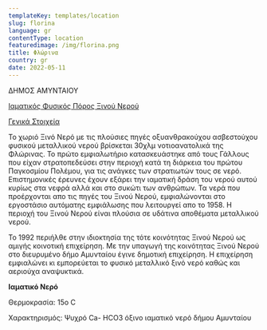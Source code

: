 ```yaml
---
templateKey: templates/location
slug: florina
language: gr
contentType: location
featuredimage: /img/florina.png
title: Φλώρινα
country: gr
date: 2022-05-11
---
```

ΔΗΜΟΣ ΑΜΥΝΤΑΙΟΥ

<ins>Ιαματικός Φυσικός Πόρος Ξινού Νερού</ins>

<ins>Γενικά Στοιχεία</ins>

Το χωριό Ξινό Νερό με τις πλούσιες πηγές οξυανθρακούχου ασβεστούχου φυσικού μεταλλικού νερού βρίσκεται 30χλμ νοτιοανατολικά της Φλώρινας. Το πρώτο εμφιαλωτήριο κατασκευάστηκε από τους Γάλλους που είχαν στρατοπεδεύσει στην περιοχή κατά τη διάρκεια του πρώτου Παγκοσμίου Πολέμου, για τις ανάγκες των στρατιωτών τους σε νερό. Επιστημονικές έρευνες έχουν εξάρει την ιαματική δράση του νερού αυτού κυρίως στα νεφρά αλλά και στο συκώτι των ανθρώπων. Τα νερά που προέρχονται απο τις πηγές του Ξινού Νερού, εμφιαλώνονται στο εργοστάσιο αυτόματης εμφιάλωσης που λειτουργεί απο το 1958. Η περιοχή του Ξινού Νερού είναι πλούσια σε υδάτινα αποθέματα μεταλλικού νερού.

Το 1992 περιήλθε στην ιδιοκτησία της τότε κοινότητας Ξινού Νερού ως αμιγής κοινοτική επιχείρηση. Με την υπαγωγή της κοινότητας Ξινού Νερού στο διευρυμένο δήμο Αμυνταίου έγινε δημοτική επιχείρηση. Η επιχείρηση εμφιαλώνει κι εμπορεύεται το φυσικό μεταλλικό ξινό νερό καθώς και αεριούχα αναψυκτικά.


**Ιαματικό Νερό**

Θερμοκρασία: 15ο C

Χαρακτηρισμός: Ψυχρό Ca- HCO3 όξινο ιαματικό νερό δήμου Αμυνταίου
